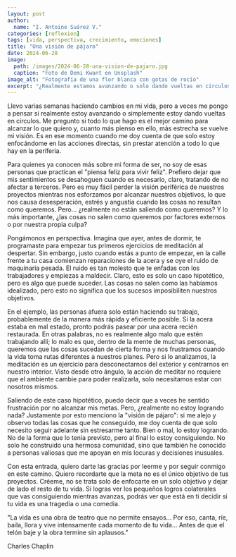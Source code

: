 ```yaml
---
layout: post
author:
  name: "I. Antoine Suárez V."
categories: [reflexion]
tags: [vida, perspectiva, crecimiento, emociones]
title: "Una visión de pájaro"
date: 2024-06-28
image:
  path: /images/2024-06-28-una-vision-de-pajaro.jpg
  caption: "Foto de Demi Kwant en Unsplash"
image_alt: "Fotografía de una flor blanca con gotas de rocío"
excerpt: "¿Realmente estamos avanzando o solo dando vueltas en círculos? Una reflexión sobre perspectiva, frustración y cómo valorar el progreso colateral en la vida."
---
```



Llevo varias semanas haciendo cambios en mi vida, pero a veces me pongo a pensar si realmente estoy avanzando o simplemente estoy dando vueltas en círculos. Me pregunto si todo lo que hago es el mejor camino para alcanzar lo que quiero y, cuanto más pienso en ello, más estrecha se vuelve mi visión. Es en ese momento cuando me doy cuenta de que solo estoy enfocándome en las acciones directas, sin prestar atención a todo lo que hay en la periferia.

Para quienes ya conocen más sobre mi forma de ser, no soy de esas personas que practican el "piensa feliz para vivir feliz". Prefiero dejar que mis sentimientos se desahoguen cuando es necesario, claro, tratando de no afectar a terceros. Pero es muy fácil perder la visión periférica de nuestros proyectos mientras nos esforzamos por alcanzar nuestros objetivos, lo que nos causa desesperación, estrés y angustia cuando las cosas no resultan como queremos. Pero... ¿realmente no están saliendo como queremos? Y lo más importante, ¿las cosas no salen como queremos por factores externos o por nuestra propia culpa?

Pongámonos en perspectiva. Imagina que ayer, antes de dormir, te programaste para empezar tus primeros ejercicios de meditación al despertar. Sin embargo, justo cuando estás a punto de empezar, en la calle frente a tu casa comienzan reparaciones de la acera y se oye el ruido de maquinaria pesada. El ruido es tan molesto que te enfadas con los trabajadores y empiezas a maldecir. Claro, esto es solo un caso hipotético, pero es algo que puede suceder. Las cosas no salen como las habíamos idealizado, pero esto no significa que los sucesos imposibiliten nuestros objetivos.

En el ejemplo, las personas afuera solo están haciendo su trabajo, probablemente de la manera más rápida y eficiente posible. Si la acera estaba en mal estado, pronto podrás pasear por una acera recién restaurada. En otras palabras, no es realmente algo malo que estén trabajando allí; lo malo es que, dentro de la mente de muchas personas, queremos que las cosas sucedan de cierta forma y nos frustramos cuando la vida toma rutas diferentes a nuestros planes. Pero si lo analizamos, la meditación es un ejercicio para desconectarnos del exterior y centrarnos en nuestro interior. Visto desde otro ángulo, la acción de meditar no requiere que el ambiente cambie para poder realizarla, solo necesitamos estar con nosotros mismos.

Saliendo de este caso hipotético, puedo decir que a veces he sentido frustración por no alcanzar mis metas. Pero, ¿realmente no estoy logrando nada? Justamente por esto menciono la "visión de pájaro": si me alejo y observo todas las cosas que he conseguido, me doy cuenta de que solo necesito seguir adelante sin estresarme tanto. Bien o mal, lo estoy logrando. No de la forma que lo tenía previsto, pero al final lo estoy consiguiendo. No solo he construido una hermosa comunidad, sino que también he conocido a personas valiosas que me apoyan en mis locuras y decisiones inusuales.

Con esta entrada, quiero darte las gracias por leerme y por seguir conmigo en este camino. Quiero recordarte que la meta no es el único objetivo de tus proyectos. Créeme, no se trata solo de enfocarte en un solo objetivo y dejar de lado el resto de tu vida. Si logras ver los pequeños logros colaterales que vas consiguiendo mientras avanzas, podrás ver que está en ti decidir si tu vida es una tragedia o una comedia.

"La vida es una obra de teatro que no permite ensayos… Por eso, canta, ríe, baila, llora y vive intensamente cada momento de tu vida… Antes de que el telón baje y la obra termine sin aplausos."

Charles Chaplin
